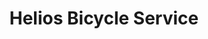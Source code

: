 ---
title: "Helios Bicycle Service"
url: /colorado-springs/helios-bicycle-service/
shop: bicycle
---